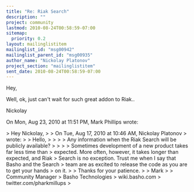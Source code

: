 ```yaml
---
title: "Re: Riak Search"
description: ""
project: community
lastmod: 2010-08-24T00:58:59-07:00
sitemap:
  priority: 0.2
layout: mailinglistitem
mailinglist_id: "msg00942"
mailinglist_parent_id: "msg00935"
author_name: "Nickolay Platonov"
project_section: "mailinglistitem"
sent_date: 2010-08-24T00:58:59-07:00
---
```



Hey,

Well, ok, just can't wait for such great addon to Riak..

Nickolay

On Mon, Aug 23, 2010 at 11:51 PM, Mark Phillips  wrote:

&gt; Hey Nickolay,
&gt;
&gt; On Tue, Aug 17, 2010 at 10:46 AM, Nickolay Platonov 
&gt; wrote:
&gt; &gt; Hello,
&gt; &gt;
&gt; &gt; Any information when the Riak Search will be publicly available?
&gt; &gt;
&gt;
&gt; Sometimes development of a new product takes far less time than
&gt; expected. More often, however, it takes longer than expected, and Riak
&gt; Search is no exception. Trust me when I say that Basho and the Search
&gt; team are as excited to release the code as you are to get your hands
&gt; on it.
&gt;
&gt; Thanks for your patience.
&gt;
&gt; Mark
&gt;
&gt; Community Manager
&gt; Basho Technologies
&gt; wiki.basho.com
&gt; twitter.com/pharkmillups
&gt;
